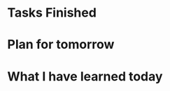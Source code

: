 Tasks Finished
==============




Plan for tomorrow
===============



What I have learned today
================
